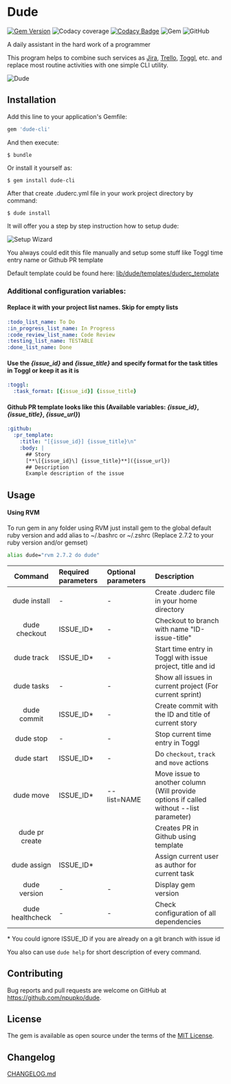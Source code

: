 # Dude

[![Gem Version](https://badge.fury.io/rb/dude-cli.svg)](https://badge.fury.io/rb/dude-cli)
![Codacy coverage](https://img.shields.io/codacy/coverage/8c564cf8054e4575b20b580d47020f52)
[![Codacy Badge](https://app.codacy.com/project/badge/Grade/a02f0a87f88542c89ac5bf62d1a7d0f7)](https://www.codacy.com/gh/npupko/dude/dashboard?utm_source=github.com&amp;utm_medium=referral&amp;utm_content=npupko/dude&amp;utm_campaign=Badge_Grade)
![Gem](https://img.shields.io/gem/dv/dude-cli/stable)
![GitHub](https://img.shields.io/github/license/npupko/dude)

A daily assistant in the hard work of a programmer

This program helps to combine such services as [Jira](https://atlassian.net), [Trello](https://trello.com), [Toggl](https://toggl.com), etc. and replace most routine activities with one simple CLI utility.

![Dude](/demo/dude.gif)

## Installation

Add this line to your application's Gemfile:

```ruby
gem 'dude-cli'
```

And then execute:

    $ bundle

Or install it yourself as:

    $ gem install dude-cli

After that create .duderc.yml file in your work project directory by command:

    $ dude install

It will offer you a step by step instruction how to setup dude:

![Setup Wizard](/demo/wizard.gif)

You always could edit this file manually and setup some stuff like Toggl time entry name or Github PR template

Default template could be found here: [lib/dude/templates/duderc_template](/lib/dude/templates/duderc_template)

### Additional configuration variables:

#### Replace it with your project list names. Skip for empty lists

```yaml
:todo_list_name: To Do
:in_progress_list_name: In Progress
:code_review_list_name: Code Review
:testing_list_name: TESTABLE
:done_list_name: Done
```

#### Use the *{issue_id}* and *{issue_title}* and specify format for the task titles in Toggl or keep it as it is

```yaml
:toggl:
  :task_format: [{issue_id}] {issue_title}
```

#### Github PR template looks like this (Available variables: *{issue_id}*, *{issue_title}*, *{issue_url}*)

```yaml
:github:
  :pr_template:
    :title: "[{issue_id}] {issue_title}\n"
    :body: |
      ## Story
      [**\[{issue_id}\] {issue_title}**]({issue_url})
      ## Description
      Example description of the issue
```

## Usage

#### Using RVM

To run gem in any folder using RVM just install gem to the global default ruby version and add alias to ~/.bashrc or ~/.zshrc
(Replace 2.7.2 to your ruby version and/or gemset)

```bash
alias dude="rvm 2.7.2 do dude"
```

|    Command    | Required parameters | Optional parameters |                                       Description                                          |
|:-------------:|:-------------------|:-------------------|:--------------------------------------------------------------------------------------       |
| dude install      | -                   | -                   | Create .duderc file in your home directory                                             |
| dude checkout     | ISSUE_ID*            | -                   | Checkout to branch with name "ID-issue-title"                                          |
| dude track        | ISSUE_ID*           | -                   | Start time entry in Toggl with issue project, title and id                             |
| dude tasks        | -                   | -                   | Show all issues in current project (For current sprint)                                |
| dude commit       | ISSUE_ID*           | -                   | Create commit with the ID and title of current story                                   |
| dude stop         | -                   | -                   | Stop current time entry in Toggl                                                       |
| dude start        | ISSUE_ID*            | -                   | Do `checkout`, `track` and `move` actions                                              |
| dude move         | ISSUE_ID*            | --list=NAME         | Move issue to another column (Will provide options if called without --list parameter) |
| dude pr create    |                     |                     | Creates PR in Github using template                                                    |
| dude assign       | ISSUE_ID*            |                     | Assign current user as author for current task                                         |
| dude version      | -                   | -                   | Display gem version                                                                    |
| dude healthcheck  | -                   | -                   | Check configuration of all dependencies                                                |

\* You could ignore ISSUE_ID if you are already on a git branch with issue id

You also can use `dude help` for short description of every command.

## Contributing

Bug reports and pull requests are welcome on GitHub at https://github.com/npupko/dude.

## License

The gem is available as open source under the terms of the [MIT License](https://opensource.org/licenses/MIT).

## Changelog

[CHANGELOG.md](/CHANGELOG.md)
